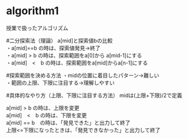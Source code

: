 # algorithm1
授業で扱ったアルゴリズム

#二分探索法（理論）
a[mid]と探索値bの比較<br>
・a[mid]==b の時は、探索値発見→終了<br>
・a[mid]  >  b の時は、探索範囲をa[0]から a[mid-1]にする<br>
・a[mid]　<　b の時は、探索範囲をa[mid]からa[n-1]にする<br>


#探索範囲を決める方法
・midの位置に着目したパターン→難しい<br>
・範囲の上限、下限に注目する→理解しやすい<br>

#具体的なやり方（上限、下限に注目する方法）
midは(上限+下限)/2で定義<br>

a[mid]  >  b の時は、上限を変更<br>
a[mid]　<　b の時は、下限を変更<br>
a[mid] == b　の時は、「発見できた」と出力して終了<br>
上限<=下限になったときは、「発見できなかった」と出力して終了<br>
